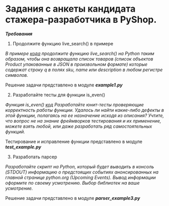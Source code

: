 # Задания с анкеты кандидата стажера-разработчика в PyShop.

_**Требования**_

1. Продолжите функцию live_search() в примере

_В примере [кода](https://gist.github.com/aleksey-rezvov/6fa1d762508d405142e6ce771b195c17) продолжите функцию 
live_search() на Python таким образом, чтобы она возвращала список товаров (список объектов Product упакованные в JSON 
в произвольном формате) которые содержат строку q в полях sku, name или description в любом регистре символов._

Решение задачи представлено в модуле _**example1.py**_

2. Разработайте тесты для функции is_even()

_Функция is_even() [код](https://gist.github.com/aleksey-rezvov/9dc0e52479f23772ab3c8ff14be94196) Разработайте 
юнит-тесты проверяющие корректность работы функции. Удалось ли найти какие-либо дефекты в этой функции, полагаясь на 
ее назначение исходя из описания? Учтите, что вопрос не на знание фреймворков тестирования и их применение, можете 
взять любой, или даже разработать ряд самостоятельных функций._

Тестирование и исправление функции представлено в модуле _**test_example.py**_

3. Разработать парсер 

_Разработайте скрипт на Python, который будет выводить в консоль (STDOUT) информацию о предстоящих событиях 
анонсированных на главной странице python.org (Upcoming Events). Вывод информации оформите по своему усмотрению. 
Выбор библиотек на ваше усмотрение._

Решение задачи представлено в модуле _**parser_example3.py**_
